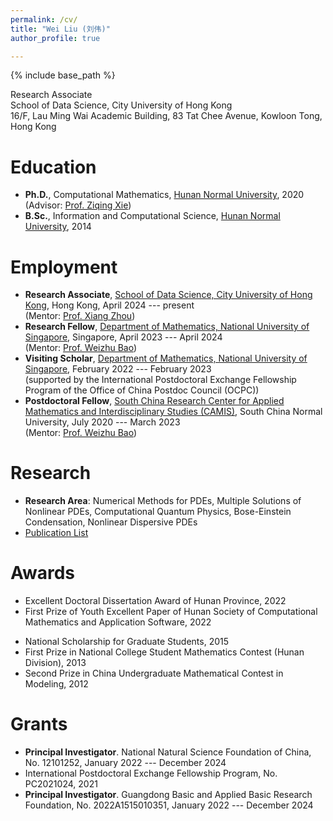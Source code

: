 ```yaml
---
permalink: /cv/
title: "Wei Liu (刘伟)"
author_profile: true

---
```


{% include base_path %}

<!-- Brief CV -->

<!-- **Wei Liu** <br> -->

Research Associate <br>
School of Data Science, City University of Hong Kong <br>
16/F, Lau Ming Wai Academic Building, 83 Tat Chee Avenue, Kowloon Tong, Hong Kong



<!-- 
Research Fellow <br>
Department of Mathematics, National University of Singapore <br>
10 Lower Kent Ridge Road, Singapore 119076 <br>
Email: wliu AT nus DOT edu DOT sg
-->


Education
======
* **Ph.D.**, Computational Mathematics, [Hunan Normal University](https://www.hunnu.edu.cn), 2020 <br> 
  (Advisor: [Prof. Ziqing Xie](https://mc.hunnu.edu.cn/info/1665/4995.htm)) 
* **B.Sc.**, Information and Computational Science, [Hunan Normal University](https://www.hunnu.edu.cn), 2014


Employment
======
* **Research Associate**, [School of Data Science, City University of Hong Kong](https://www.sdsc.cityu.edu.hk/), Hong Kong, April 2024 --- present <br>
  (Mentor: [Prof. Xiang Zhou](https://www.cityu.edu.hk/stfprofile/xizhou.htm))
* **Research Fellow**, [Department of Mathematics, National University of Singapore](https://www.math.nus.edu.sg), Singapore, April 2023 --- April 2024 <br>
  (Mentor: [Prof. Weizhu Bao](https://blog.nus.edu.sg/matbwz/))
* **Visiting Scholar**, [Department of Mathematics, National University of Singapore](https://www.math.nus.edu.sg), February 2022 --- February 2023 <br>
  (supported by the International Postdoctoral Exchange Fellowship Program of the Office of China Postdoc Council (OCPC))
* **Postdoctoral Fellow**, [South China Research Center for Applied Mathematics and Interdisciplinary Studies (CAMIS)](http://camis.scnu.edu.cn/), South China Normal University, July 2020 --- March 2023 <br> 
  (Mentor: [Prof. Weizhu Bao](https://blog.nus.edu.sg/matbwz/))


Research
======
<!-- * **Research Area**: Computational and Applied Mathematics, Scientific Computing, Numerical Methods for PDEs, Multiple Solutions of Nonlinear PDEs, Nonconvex Variational Problems, Nonlinear Dispersive PDEs, Bose-Einstein Condensation, Computational Quantum Physics -->
* **Research Area**: Numerical Methods for PDEs, Multiple Solutions of Nonlinear PDEs, Computational Quantum Physics, Bose-Einstein Condensation, Nonlinear Dispersive PDEs
* [Publication List](https://matwliu.github.io/publications/)

<!-- Computational quantum physics, Bose-Einstein condensation, Nonlinear dispersive PDEs, Numerical methods for PDEs, Multiple solutions of nonlinear PDEs -->
<!-- * Computational and Applied Mathematics, Computational Quantum Physics -->
<!-- * Numerical PDEs, Applied Analysis, Scientific Computing -->
<!-- * Multiple Solutions of Nonlinear PDEs, Nonconvex Variational Problems -->
<!-- * Bose-Einstein Condensation, Nonlinear Dispersive PDEs  -->


Awards
======
* Excellent Doctoral Dissertation Award of Hunan Province, 2022
* First Prize of Youth Excellent Paper of Hunan Society of Computational Mathematics and Application Software, 2022
<!-- * International Postdoctoral Exchange Fellowship Program, 2021 -->
* National Scholarship for Graduate Students, 2015
* First Prize in National College Student Mathematics Contest (Hunan Division), 2013
* Second Prize in China Undergraduate Mathematical Contest in Modeling, 2012


Grants
======
* **Principal Investigator**. National Natural Science Foundation of China, No. 12101252, January 2022 --- December 2024
* International Postdoctoral Exchange Fellowship Program, No. PC2021024, 2021
* **Principal Investigator**. Guangdong Basic and Applied Basic Research Foundation, No. 2022A1515010351, January 2022 --- December 2024
<!-- * **Participant**. National Natural Science Foundation of China, No. 12171148, January 2022 --- December 2025 (PI: Ziqing Xie) -->
<!-- * **Participant**. National Natural Science Foundation of China, No. 11971007, January 2020 --- December 2023 (PI: Yongjun Yuan) -->

<!-- _The study on regularized numerical methods for nonlinear partial differential equations with singular term_ -->
<!-- _Mathematical theory and numerical methods for quantum droplets_ -->
<!-- _The study on two types of novel methods for solving multiple solutions of nonlinear PDEs and their applications_ -->
<!-- _The study of efficient numerical methods to simulate ground states and dynamics of general spinor Bose-Einstein condensates_ -->






<!--   
Skills
======
* Skill 1
* Skill 2
  * Sub-skill 2.1
  * Sub-skill 2.2
  * Sub-skill 2.3
* Skill 3

Publications
======
  <ul>{% for post in site.publications %}
    {% include archive-single-cv.html %}
  {% endfor %}</ul>
  
Talks
======
  <ul>{% for post in site.talks %}
    {% include archive-single-talk-cv.html %}
  {% endfor %}</ul>
  
Teaching
======
  <ul>{% for post in site.teaching %}
    {% include archive-single-cv.html %}
  {% endfor %}</ul>
  
Service and leadership
======
* Currently signed in to 43 different slack teams
 -->
